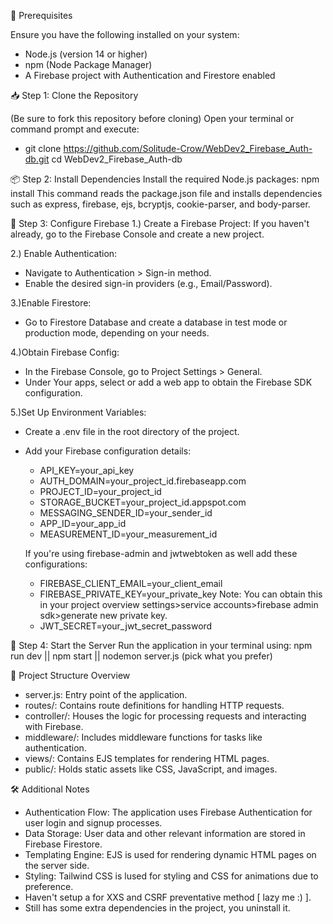 🔧 Prerequisites

Ensure you have the following installed on your system:

- Node.js (version 14 or higher)
- npm (Node Package Manager)
- A Firebase project with Authentication and Firestore enabled

📥 Step 1: Clone the Repository


(Be sure to fork this repository before cloning)
Open your terminal or command prompt and execute:

- git clone https://github.com/Solitude-Crow/WebDev2_Firebase_Auth-db.git
cd WebDev2_Firebase_Auth-db

📦 Step 2: Install Dependencies
Install the required Node.js packages: npm install
This command reads the package.json file and installs dependencies such as express, firebase, ejs, bcryptjs, cookie-parser, and body-parser.

🔐 Step 3: Configure Firebase
1.) Create a Firebase Project: If you haven't already, go to the Firebase Console and create a new project.

2.) Enable Authentication:
- Navigate to Authentication > Sign-in method.
- Enable the desired sign-in providers (e.g., Email/Password).
  
3.)Enable Firestore:
- Go to Firestore Database and create a database in test mode or production mode, depending on your needs.

4.)Obtain Firebase Config:
- In the Firebase Console, go to Project Settings > General.
- Under Your apps, select or add a web app to obtain the Firebase SDK configuration.

5.)Set Up Environment Variables:
- Create a .env file in the root directory of the project.
- Add your Firebase configuration details:
    - API_KEY=your_api_key
    - AUTH_DOMAIN=your_project_id.firebaseapp.com
    - PROJECT_ID=your_project_id
    - STORAGE_BUCKET=your_project_id.appspot.com
    - MESSAGING_SENDER_ID=your_sender_id
    - APP_ID=your_app_id
    - MEASUREMENT_ID=your_measurement_id

  If you're using firebase-admin and jwtwebtoken as well add these configurations:
   - FIREBASE_CLIENT_EMAIL=your_client_email
   - FIREBASE_PRIVATE_KEY=your_private_key  Note: You can obtain this in your project overview settings>service accounts>firebase admin sdk>generate new private key.
   - JWT_SECRET=your_jwt_secret_password

🚀 Step 4: Start the Server
Run the application in your terminal using: npm run dev || npm start || nodemon server.js (pick what you prefer)

📁 Project Structure Overview
- server.js: Entry point of the application.
- routes/: Contains route definitions for handling HTTP requests.
- controller/: Houses the logic for processing requests and interacting with Firebase.
- middleware/: Includes middleware functions for tasks like authentication.
- views/: Contains EJS templates for rendering HTML pages.
- public/: Holds static assets like CSS, JavaScript, and images.

🛠️ Additional Notes
- Authentication Flow: The application uses Firebase Authentication for user login and signup processes.
- Data Storage: User data and other relevant information are stored in Firebase Firestore.
- Templating Engine: EJS is used for rendering dynamic HTML pages on the server side.
- Styling: Tailwind CSS is lused for styling and CSS for animations due to preference.
- Haven't setup a for XXS and CSRF preventative method [ lazy me :) ].
- Still has some extra dependencies in the project, you uninstall it.
